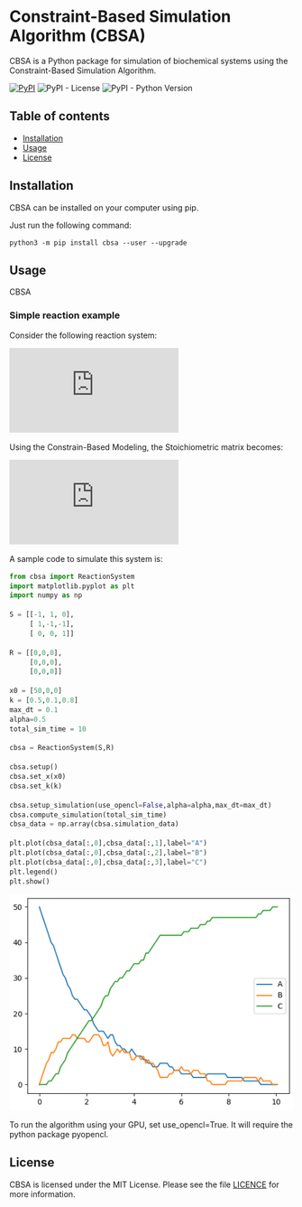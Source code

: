 # Constraint-Based Simulation Algorithm (CBSA)

CBSA is a Python package for simulation of biochemical systems using the Constraint-Based Simulation Algorithm.


[![PyPI](https://img.shields.io/pypi/v/cbsa.svg?color=b44e48)](https://pypi.org/project/cbsa)
![PyPI - License](https://img.shields.io/pypi/l/cbsa.svg?color=lightgray)
![PyPI - Python Version](https://img.shields.io/pypi/pyversions/cbsa.svg?color=lightgreen)

Table of contents
-----------------

* [Installation](#installation)
* [Usage](#usage)
* [License](#license)


Installation
------------

CBSA can be installed on your computer using pip.

Just run the following command:
```
python3 -m pip install cbsa --user --upgrade
```

Usage
-----

CBSA 

### Simple reaction example

Consider the following reaction system:

![equation](https://latex.codecogs.com/gif.latex?A%20%5Cleftrightarrow%20B%20%5Crightarrow%20C)

Using the Constrain-Based Modeling, the Stoichiometric matrix becomes:

![equation](https://latex.codecogs.com/gif.latex?S%20%3D%20%5Cbegin%7Bbmatrix%7D%20-1%20%26%201%20%26%200%20%5C%5C%201%20%26%20-1%20%26%20-1%20%5C%5C%200%20%26%200%20%26%201%20%5Cend%7Bbmatrix%7D)

A sample code to simulate this system is:


```python
from cbsa import ReactionSystem
import matplotlib.pyplot as plt
import numpy as np

S = [[-1, 1, 0],
     [ 1,-1,-1],
     [ 0, 0, 1]]

R = [[0,0,0],
     [0,0,0],
     [0,0,0]]

x0 = [50,0,0]
k = [0.5,0.1,0.8]
max_dt = 0.1
alpha=0.5
total_sim_time = 10

cbsa = ReactionSystem(S,R)

cbsa.setup()
cbsa.set_x(x0)
cbsa.set_k(k)

cbsa.setup_simulation(use_opencl=False,alpha=alpha,max_dt=max_dt)
cbsa.compute_simulation(total_sim_time)
cbsa_data = np.array(cbsa.simulation_data)

plt.plot(cbsa_data[:,0],cbsa_data[:,1],label="A")
plt.plot(cbsa_data[:,0],cbsa_data[:,2],label="B")
plt.plot(cbsa_data[:,0],cbsa_data[:,3],label="C")
plt.legend()
plt.show()
```

![example 1 image](docs/images/example_1.png)

To run the algorithm using your GPU, set use_opencl=True. It will require the python package pyopencl.

License
-------

CBSA is licensed under the MIT License.  Please see the file [LICENCE](LICENSE) for more information.




